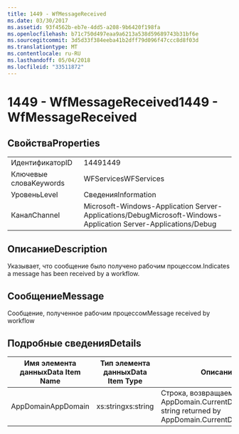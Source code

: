 ```yaml
---
title: 1449 - WfMessageReceived
ms.date: 03/30/2017
ms.assetid: 93f4562b-eb7e-4dd5-a208-9b6420f198fa
ms.openlocfilehash: b71c750d497eaa9a6213a538d59689743b31bf6e
ms.sourcegitcommit: 3d5d33f384eeba41b2dff79d096f47ccc8d8f03d
ms.translationtype: MT
ms.contentlocale: ru-RU
ms.lasthandoff: 05/04/2018
ms.locfileid: "33511872"
---
```

# <a name="1449---wfmessagereceived"></a><span data-ttu-id="c9168-102">1449 - WfMessageReceived</span><span class="sxs-lookup"><span data-stu-id="c9168-102">1449 - WfMessageReceived</span></span>
## <a name="properties"></a><span data-ttu-id="c9168-103">Свойства</span><span class="sxs-lookup"><span data-stu-id="c9168-103">Properties</span></span>  
  
|||  
|-|-|  
|<span data-ttu-id="c9168-104">Идентификатор</span><span class="sxs-lookup"><span data-stu-id="c9168-104">ID</span></span>|<span data-ttu-id="c9168-105">1449</span><span class="sxs-lookup"><span data-stu-id="c9168-105">1449</span></span>|  
|<span data-ttu-id="c9168-106">Ключевые слова</span><span class="sxs-lookup"><span data-stu-id="c9168-106">Keywords</span></span>|<span data-ttu-id="c9168-107">WFServices</span><span class="sxs-lookup"><span data-stu-id="c9168-107">WFServices</span></span>|  
|<span data-ttu-id="c9168-108">Уровень</span><span class="sxs-lookup"><span data-stu-id="c9168-108">Level</span></span>|<span data-ttu-id="c9168-109">Сведения</span><span class="sxs-lookup"><span data-stu-id="c9168-109">Information</span></span>|  
|<span data-ttu-id="c9168-110">Канал</span><span class="sxs-lookup"><span data-stu-id="c9168-110">Channel</span></span>|<span data-ttu-id="c9168-111">Microsoft-Windows-Application Server-Applications/Debug</span><span class="sxs-lookup"><span data-stu-id="c9168-111">Microsoft-Windows-Application Server-Applications/Debug</span></span>|  
  
## <a name="description"></a><span data-ttu-id="c9168-112">Описание</span><span class="sxs-lookup"><span data-stu-id="c9168-112">Description</span></span>  
 <span data-ttu-id="c9168-113">Указывает, что сообщение было получено рабочим процессом.</span><span class="sxs-lookup"><span data-stu-id="c9168-113">Indicates a message has been received by a workflow.</span></span>  
  
## <a name="message"></a><span data-ttu-id="c9168-114">Сообщение</span><span class="sxs-lookup"><span data-stu-id="c9168-114">Message</span></span>  
 <span data-ttu-id="c9168-115">Сообщение, полученное рабочим процессом</span><span class="sxs-lookup"><span data-stu-id="c9168-115">Message received by workflow</span></span>  
  
## <a name="details"></a><span data-ttu-id="c9168-116">Подробные сведения</span><span class="sxs-lookup"><span data-stu-id="c9168-116">Details</span></span>  
  
|<span data-ttu-id="c9168-117">Имя элемента данных</span><span class="sxs-lookup"><span data-stu-id="c9168-117">Data Item Name</span></span>|<span data-ttu-id="c9168-118">Тип элемента данных</span><span class="sxs-lookup"><span data-stu-id="c9168-118">Data Item Type</span></span>|<span data-ttu-id="c9168-119">Описание</span><span class="sxs-lookup"><span data-stu-id="c9168-119">Description</span></span>|  
|--------------------|--------------------|-----------------|  
|<span data-ttu-id="c9168-120">AppDomain</span><span class="sxs-lookup"><span data-stu-id="c9168-120">AppDomain</span></span>|<span data-ttu-id="c9168-121">xs:string</span><span class="sxs-lookup"><span data-stu-id="c9168-121">xs:string</span></span>|<span data-ttu-id="c9168-122">Строка, возвращаемая AppDomain.CurrentDomain.FriendlyName.</span><span class="sxs-lookup"><span data-stu-id="c9168-122">The string returned by AppDomain.CurrentDomain.FriendlyName.</span></span>|
